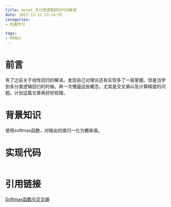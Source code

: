 ```yaml
---
title: mxnet_多分类逻辑回归代码解读
date: 2017-12-12 23:14:55
categories:
- 机器学习

tags:
- MXNet
---
```

# 前言
有了之前关于线性回归的解读。发现自己对理论还有实现多了一层掌握。但是当学到多分类逻辑回归的时候。再一次懵逼这些概念。尤其是交叉熵以及计算精度的问题。计划这篇文章再好好梳理。

<!-- more -->
# 背景知识
使用softmax函数，对输出的值归一化为概率值。
# 实现代码
```python

```

# 引用链接
[Softmax函数与交叉熵](https://zhuanlan.zhihu.com/p/27223959)